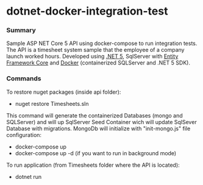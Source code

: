 # dotnet-docker-integration-test

### Summary
Sample ASP NET Core 5 API using docker-compose to run integration tests. The API is a timesheet system sample that the employee of a company launch worked hours. Developed using [.NET 5](https://dotnet.microsoft.com/download/dotnet/5.0), SqlServer with [Entity Framework Core](https://docs.microsoft.com/en-us/ef/core/what-is-new/ef-core-5.0/whatsnew) and [Docker](https://hub.docker.com/_/microsoft-dotnet-core) (containerized SQLServer and .NET 5 SDK).

### Commands
To restore nuget packages (inside api folder):
- nuget restore Timesheets.sln

This command will generate the containerized Databases (mongo and SQLServer) and will up SqlServer Seed Container wich will update SqlSever Database with migrations. MongoDb will initialize with "init-mongo.js" file configuration:
- docker-compose up
- docker-compose up -d (if you want to run in background mode)

To run application (from Timesheets folder where the API is located):
- dotnet run
